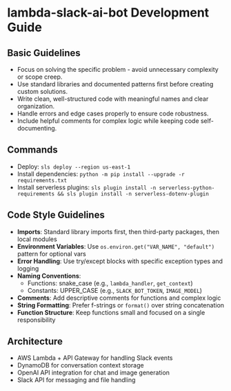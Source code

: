 # lambda-slack-ai-bot Development Guide

## Basic Guidelines
- Focus on solving the specific problem - avoid unnecessary complexity or scope creep.
- Use standard libraries and documented patterns first before creating custom solutions.
- Write clean, well-structured code with meaningful names and clear organization.
- Handle errors and edge cases properly to ensure code robustness.
- Include helpful comments for complex logic while keeping code self-documenting.

## Commands
- Deploy: `sls deploy --region us-east-1`
- Install dependencies: `python -m pip install --upgrade -r requirements.txt`
- Install serverless plugins: `sls plugin install -n serverless-python-requirements && sls plugin install -n serverless-dotenv-plugin`

## Code Style Guidelines
- **Imports**: Standard library imports first, then third-party packages, then local modules
- **Environment Variables**: Use `os.environ.get("VAR_NAME", "default")` pattern for optional vars
- **Error Handling**: Use try/except blocks with specific exception types and logging
- **Naming Conventions**:
  - Functions: snake_case (e.g., `lambda_handler`, `get_context`)
  - Constants: UPPER_CASE (e.g., `SLACK_BOT_TOKEN`, `IMAGE_MODEL`)
- **Comments**: Add descriptive comments for functions and complex logic
- **String Formatting**: Prefer f-strings or `format()` over string concatenation
- **Function Structure**: Keep functions small and focused on a single responsibility

## Architecture
- AWS Lambda + API Gateway for handling Slack events
- DynamoDB for conversation context storage
- OpenAI API integration for chat and image generation
- Slack API for messaging and file handling
